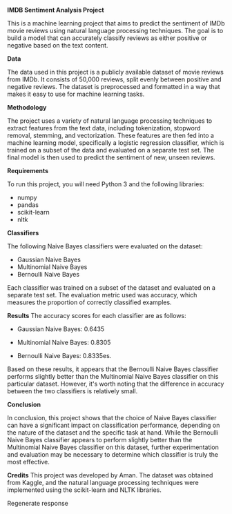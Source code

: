 **IMDB Sentiment Analysis Project**

This is a machine learning project that aims to predict the sentiment of IMDb movie reviews using natural language processing techniques. The goal is to build a model that can accurately classify reviews as either positive or negative based on the text content.

**Data** 

The data used in this project is a publicly available dataset of movie reviews from IMDb. It consists of 50,000 reviews, split evenly between positive and negative reviews. The dataset is preprocessed and formatted in a way that makes it easy to use for machine learning tasks.

**Methodology**

The project uses a variety of natural language processing techniques to extract features from the text data, including tokenization, stopword removal, stemming, and vectorization. These features are then fed into a machine learning model, specifically a logistic regression classifier, which is trained on a subset of the data and evaluated on a separate test set. The final model is then used to predict the sentiment of new, unseen reviews.

**Requirements**

To run this project, you will need Python 3 and the following libraries:

* numpy
* pandas
* scikit-learn
* nltk

**Classifiers**

The following Naive Bayes classifiers were evaluated on the dataset:

* Gaussian Naive Bayes
* Multinomial Naive Bayes
* Bernoulli Naive Bayes

Each classifier was trained on a subset of the dataset and evaluated on a separate test set. The evaluation metric used was accuracy, which measures the proportion of correctly classified examples.


**Results**
The accuracy scores for each classifier are as follows:

* Gaussian Naive Bayes: 0.6435

* Multinomial Naive Bayes: 0.8305

* Bernoulli Naive Bayes: 0.8335es.

Based on these results, it appears that the Bernoulli Naive Bayes classifier performs slightly better than the Multinomial Naive Bayes classifier on this particular dataset. However, it's worth noting that the difference in accuracy between the two classifiers is relatively small.

**Conclusion**

In conclusion, this project shows that the choice of Naive Bayes classifier can have a significant impact on classification performance, depending on the nature of the dataset and the specific task at hand. While the Bernoulli Naive Bayes classifier appears to perform slightly better than the Multinomial Naive Bayes classifier on this dataset, further experimentation and evaluation may be necessary to determine which classifier is truly the most effective.

**Credits**
This project was developed by Aman. The dataset was obtained from Kaggle, and the natural language processing techniques were implemented using the scikit-learn and NLTK libraries.






Regenerate response
